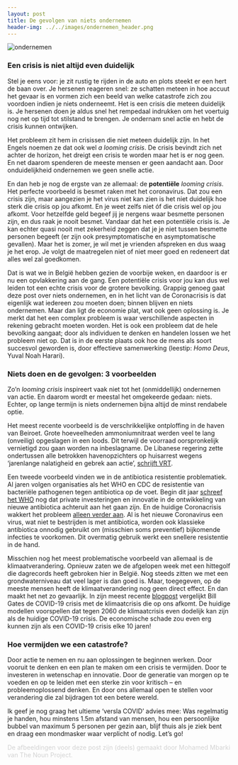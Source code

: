 ```yaml
---
layout: post
title: De gevolgen van niets ondernemen
header-img: ../../images/ondernemen_header.png
---
```


![ondernemen](../../images/ondernemen_1.png)
<br>

### Een crisis is niet altijd even duidelijk
Stel je eens voor: je zit rustig te rijden in de auto en plots steekt er een hert de baan over. Je hersenen reageren snel: ze schatten meteen in hoe accuut het gevaar is en vormen zich een beeld van welke catastrofe zich zou voordoen indien je niets onderneemt. Het is een crisis die meteen duidelijk is. Je hersenen doen je aldus snel het rempedaal indrukken om het voertuig nog net op tijd tot stilstand te brengen. Je ondernam snel actie en hebt de crisis kunnen ontwijken.

Het probleem zit hem in crisissen die niet meteen duidelijk zijn. In het Engels noemen ze dat ook wel <i>a looming crisis</i>. De crisis bevindt zich net achter de horizon, het dreigt een crisis te worden maar het is er nog geen. En net daarom spenderen de meeste mensen er geen aandacht aan. Door onduidelijkheid ondernemen we geen snelle actie.

En dan heb je nog de ergste van ze allemaal: de <b>potentiële</b> <i>looming crisis</i>. Het perfecte voorbeeld is besmet raken met het coronavirus. Dat zou een crisis zijn, maar aangezien je het virus niet kan zien is het niet duidelijk hoe sterk die crisis op jou afkomt. En je weet zelfs niet óf die crisis wel op jou afkomt. Voor hetzelfde geld begeef jij je nergens waar besmette personen zijn, en dus raak je nooit besmet. Vandaar dat het een potentiële crisis is. Je kan echter quasi nooit met zekerheid zeggen dat je je niet tussen besmette personen begeeft (er zijn ook presymptomatische en asymptomatische gevallen). Maar het is zomer, je wil met je vrienden afspreken en dus waag je het erop. Je volgt de maatregelen niet of niet meer goed en redeneert dat alles wel zal goedkomen. 

Dat is wat we in België hebben gezien de voorbije weken, en daardoor is er nu een opvlakkering aan de gang. Een potentiële crisis voor jou kan dus wel leiden tot een echte crisis voor de grotere bevolking. Grappig genoeg gaat deze post over niets ondernemen, en in het licht van de Coronacrisis is dat eigenlijk wat iedereen zou moeten doen; binnen blijven en niets ondernemen. Maar dan ligt de economie plat, wat ook geen oplossing is. Je merkt dat het een complex probleem is waar verschillende aspecten in rekening gebracht moeten worden. Het is ook een probleem dat de hele bevolking aangaat; door  als individuen te denken en handelen lossen we het probleem niet op. Dat is in de eerste plaats ook hoe de mens als soort succesvol geworden is, door effectieve samenwerking (leestip: <i>Homo Deus</i>, Yuval Noah Harari).

### Niets doen en de gevolgen: 3 voorbeelden
Zo’n <i>looming crisis</i> inspireert vaak niet tot het (onmiddellijk) ondernemen van actie. En daarom wordt er meestal het omgekeerde gedaan: niets. Echter, op lange termijn is niets ondernemen bijna altijd de minst rendabele optie.

Het meest recente voorbeeld is de verschrikkelijke ontploffing in de haven van Beiroet. Grote hoeveelheden ammoniumnitraat werden veel te lang (onveilig) opgeslagen in een loods. Dit terwijl de voorraad oorspronkelijk vernietigd zou gaan worden na inbeslagname. De Libanese regering zette ondertussen alle betrokken havenopzichters op huisarrest wegens ‘jarenlange nalatigheid en gebrek aan actie’, [schrijft VRT](https://www.vrt.be/vrtnws/nl/2020/08/06/beiroet-dag-3/).

Een tweede voorbeeld vinden we in de antibiotica resistentie problematiek. Al jaren volgen organisaties als het WHO en CDC de resistentie van bacteriële pathogenen tegen antibiotica op de voet. Begin dit jaar [schreef het WHO](https://www.who.int/news-room/detail/17-01-2020-lack-of-new-antibiotics-threatens-global-efforts-to-contain-drug-resistant-infections) nog dat private investeringen en innovatie in de ontwikkeling van nieuwe antibiotica achteruit aan het gaan zijn. En de huidige Coronacrisis wakkert het probleem [alleen verder aan]( https://www.who.int/bulletin/volumes/98/7/20-268573/en/). Al is het nieuwe Coronavirus een virus, wat niet te bestrijden is met antibiotica, worden ook klassieke antibiotica onnodig gebruikt om (misschien soms preventief) bijkomende infecties te voorkomen. Dit overmatig gebruik werkt een snellere resistentie in de hand.

Misschien nog het meest problematische voorbeeld van allemaal is de klimaatverandering. Opnieuw zaten we de afgelopen week met een hittegolf die dagrecords heeft gebroken hier in België. Nog steeds zitten we met een grondwaterniveau dat veel lager is dan goed is. Maar, toegegeven, op de meeste mensen heeft de klimaatverandering nog geen direct effect. En dan maakt het net zo gevaarlijk. In zijn meest recente [blogpost](https://www.gatesnotes.com/Energy/Climate-and-COVID-19) vergelijkt Bill Gates de COVID-19 crisis met de klimaatcrisis die op ons afkomt. De huidige modellen voorspellen dat tegen 2060 de klimaatcrisis even dodelijk kan zijn als de huidige COVID-19 crisis. De economische schade zou even erg kunnen zijn als een COVID-19 crisis elke 10 jaren!

### Hoe vermijden we een catastrofe?
Door actie te nemen en nu aan oplossingen te beginnen werken. Door vooruit te denken en een plan te maken om een crisis te vermijden. Door te investeren in wetenschap en innovatie. Door de generatie van morgen op te voeden en op te leiden met een sterke zin voor kritisch – en probleemoplossend denken. En door ons allemaal open te stellen voor verandering die zal bijdragen tot een betere wereld.
<br>

Ik geef je nog graag het ultieme ‘versla COVID’ advies mee: Was regelmatig je handen, hou minstens 1.5m afstand van mensen, hou een persoonlijke bubbel van maximum 5 personen per gezin aan, blijf thuis als je ziek bent en draag een mondmasker waar verplicht of nodig. Let’s go!
<br>

<font color='lightgray'>De afbeeldingen voor deze post zijn (deels) gemaakt door Mohamed Mbarki van The Noun Project.</font>
<br>
